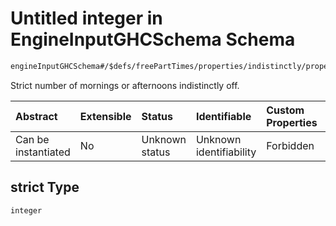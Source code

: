 # Untitled integer in EngineInputGHCSchema Schema

```txt
engineInputGHCSchema#/$defs/freePartTimes/properties/indistinctly/properties/strict
```

Strict number of mornings or afternoons indistinctly off.

| Abstract            | Extensible | Status         | Identifiable            | Custom Properties | Additional Properties | Access Restrictions | Defined In                                                        |
| :------------------ | :--------- | :------------- | :---------------------- | :---------------- | :-------------------- | :------------------ | :---------------------------------------------------------------- |
| Can be instantiated | No         | Unknown status | Unknown identifiability | Forbidden         | Allowed               | none                | [ghc.schema.json*](../out/ghc.schema.json "open original schema") |

## strict Type

`integer`
